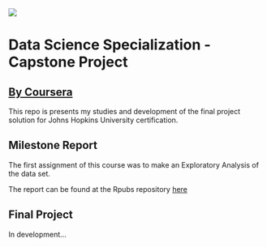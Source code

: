 <img src="https://d3njjcbhbojbot.cloudfront.net/api/utilities/v1/imageproxy/https://coursera-university-assets.s3.amazonaws.com/74/7ae340ec6911e5b395490a2a565172/JHU-Logo-Square-Mini_180px.png?auto=format%2Ccompress&dpr=1&w=56px&h=56px&auto=format%2Ccompress&dpr=1&w=&h=">

# Data Science Specialization - Capstone Project
## [By Coursera](https://www.coursera.org/specializations/jhu-data-science?#courses)

This repo is presents my studies and development of the final project solution for Johns Hopkins University certification.

## Milestone Report

The first assignment of this course was to make an Exploratory Analysis of the data set.

The report can be found at the Rpubs repository [here](https://rpubs.com/antoniovitor/jhu-cp-milestone-report)

## Final Project

In development...